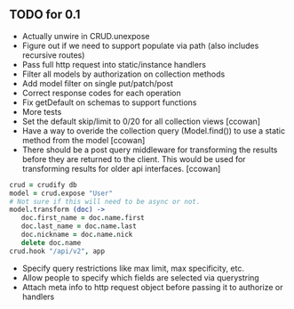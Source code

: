 ## TODO for 0.1

- Actually unwire in CRUD.unexpose
- Figure out if we need to support populate via path (also includes recursive routes)
- Pass full http request into static/instance handlers
- Filter all models by authorization on collection methods
- Add model filter on single put/patch/post
- Correct response codes for each operation
- Fix getDefault on schemas to support functions
- More tests
- Set the default skip/limit to 0/20 for all collection views [ccowan]
- Have a way to overide the collection query (Model.find()) to use a static method from the model [ccowan]
- There should be a post query middleware for transforming the results before they are returned to the client. This would be used for transforming results for older api interfaces. [ccowan]

```coffee
crud = crudify db
model = crud.expose "User"
# Not sure if this will need to be async or not.
model.transform (doc) ->
   doc.first_name = doc.name.first
   doc.last_name = doc.name.last
   doc.nickname = doc.name.nick
   delete doc.name
crud.hook "/api/v2", app
```

- Specify query restrictions like max limit, max specificity, etc.
- Allow people to specify which fields are selected via querystring
- Attach meta info to http request object before passing it to authorize or handlers
